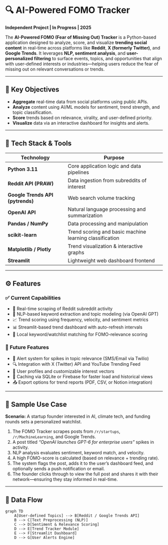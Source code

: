 # 🔍 AI-Powered FOMO Tracker

**Independent Project | In Progress | 2025**

The **AI-Powered FOMO (Fear of Missing Out) Tracker** is a Python-based application designed to analyze, score, and visualize **trending social content** in real-time across platforms like **Reddit**, **X (formerly Twitter)**, and **Google Trends**. It leverages **NLP, sentiment analysis**, and **user-personalized filtering** to surface events, topics, and opportunities that align with user-defined interests or industries—helping users reduce the fear of missing out on relevant conversations or trends.

---

## 🧠 Key Objectives

- **Aggregate** real-time data from social platforms using public APIs.
- **Analyze** content using AI/ML models for sentiment, trend strength, and topic classification.
- **Score** trends based on relevance, virality, and user-defined priority.
- **Visualize** data via an interactive dashboard for insights and alerts.

---

## 🧰 Tech Stack & Tools

| Technology             | Purpose                                                   |
|------------------------|------------------------------------------------------------|
| **Python 3.11**         | Core application logic and data pipelines                 |
| **Reddit API (PRAW)**   | Data ingestion from subreddits of interest                |
| **Google Trends API (pytrends)** | Web search volume tracking                     |
| **OpenAI API**          | Natural language processing and summarization             |
| **Pandas / NumPy**      | Data processing and manipulation                          |
| **scikit-learn**        | Trend scoring and basic machine learning classification   |
| **Matplotlib / Plotly** | Trend visualization & interactive graphs                  |
| **Streamlit**           | Lightweight web dashboard frontend                        |

---

## ⚙️ Features

### ✅ Current Capabilities

- 🔄 Real-time scraping of Reddit subreddit activity
- 💬 NLP-based keyword extraction and topic modeling (via OpenAI GPT)
- 📈 Trend scoring using frequency, velocity, and sentiment metrics
- 📊 Streamlit-based trend dashboard with auto-refresh intervals
- 📌 Local keyword/watchlist matching for FOMO-relevance scoring

### 🚀 Future Features

- 📣 Alert system for spikes in topic relevance (SMS/Email via Twilio)
- 🔍 Integration with X (Twitter) API and YouTube Trending Feed
- 👤 User profiles and customizable interest vectors
- 📂 Caching via SQLite or Firebase for faster load and historical views
- 📤 Export options for trend reports (PDF, CSV, or Notion integration)

---

## 🧠 Sample Use Case

**Scenario:** A startup founder interested in AI, climate tech, and funding rounds sets a personalized watchlist.

1. The FOMO Tracker scrapes posts from `/r/startups`, `/r/MachineLearning`, and Google Trends.
2. A post titled *“OpenAI launches GPT-6 for enterprise users”* spikes in activity.
3. NLP analysis evaluates sentiment, keyword match, and velocity.
4. A high FOMO-score is calculated (based on relevance + trending rate).
5. The system flags the post, adds it to the user’s dashboard feed, and optionally sends a push notification or email.
6. The founder clicks through to view the full post and shares it with their network—ensuring they stay informed in real-time.

---

## 🔄 Data Flow

```mermaid
graph TD
    A[User-defined Topics] --> B[Reddit / Google Trends API]
    B --> C[Text Preprocessing (NLP)]
    C --> D[Sentiment & Relevance Scoring]
    D --> E[Trend Tracker Module]
    E --> F[Streamlit Dashboard]
    D --> G[User Alerts Engine]
